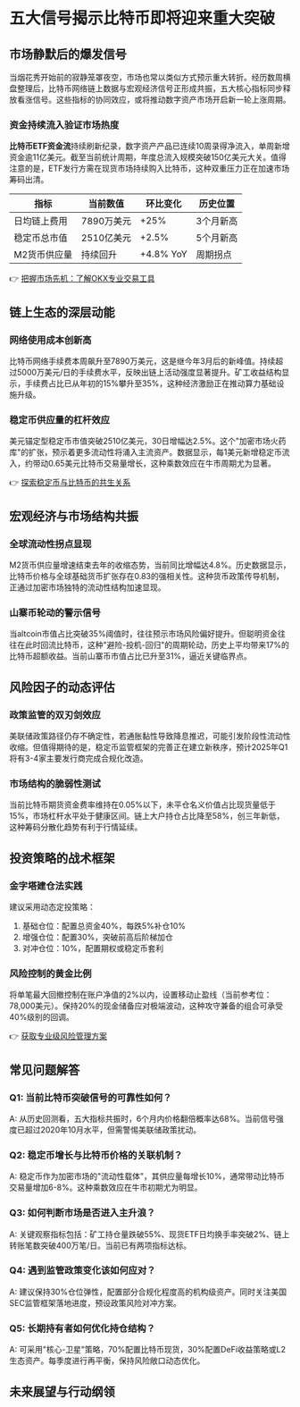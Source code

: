 # 五大信号揭示比特币即将迎来重大突破

## 市场静默后的爆发信号
当烟花秀开始前的寂静笼罩夜空，市场也常以类似方式预示重大转折。经历数周横盘整理后，比特币网络链上数据与宏观经济信号正形成共振，五大核心指标同步释放看涨信号。这些指标的协同效应，或将推动数字资产市场开启新一轮上涨周期。

### 资金持续流入验证市场热度
**比特币ETF资金流**持续刷新纪录，数字资产产品已连续10周录得净流入，单周新增资金逾11亿美元。截至当前统计周期，年度总流入规模突破150亿美元大关。值得注意的是，ETF发行方需在现货市场持续购入比特币，这种双重压力正在加速市场筹码出清。

| 指标          | 当前数值   | 环比变化  | 历史位置  |
|---------------|------------|-----------|-----------|
| 日均链上费用  | 7890万美元 | +25%      | 3个月新高 |
| 稳定币总市值  | 2510亿美元 | +2.5%     | 5个月新高 |
| M2货币供应量  | 持续回升   | +4.8% YoY| 周期拐点  |

👉 [把握市场先机：了解OKX专业交易工具](https://bit.ly/okx_welcome)

## 链上生态的深层动能
### 网络使用成本创新高
比特币网络手续费本周飙升至7890万美元，这是继今年3月后的新峰值。持续超过5000万美元/日的手续费水平，反映出链上活动强度显著提升。矿工收益结构显示，手续费占比已从年初的15%攀升至35%，这种经济激励正在推动算力基础设施升级。

### 稳定币供应量的杠杆效应
美元锚定型稳定币市值突破2510亿美元，30日增幅达2.5%。这个"加密市场火药库"的扩张，预示着更多流动性将涌入主流资产。数据显示，每1美元新增稳定币流入，约带动0.65美元比特币交易量增长，这种乘数效应在牛市周期尤为显著。

👉 [探索稳定币与比特币的共生关系](https://bit.ly/okx_welcome)

## 宏观经济与市场结构共振
### 全球流动性拐点显现
M2货币供应量增速结束去年的收缩态势，当前同比增幅达4.8%。历史数据显示，比特币价格与全球基础货币扩张存在0.83的强相关性。这种货币政策传导机制，正通过加密市场独特的流动性结构加速显现。

### 山寨币轮动的警示信号
当altcoin市值占比突破35%阈值时，往往预示市场风险偏好提升。但聪明资金往往在此时回流比特币，这种"避险-投机-回归"的周期轮动，历史上平均带来17%的比特币超额收益。当前山寨币市值占比已升至31%，逼近关键临界点。

## 风险因子的动态评估
### 政策监管的双刃剑效应
美联储政策路径仍存不确定性，若通胀黏性导致降息推迟，可能引发阶段性流动性收缩。但值得期待的是，稳定币监管框架的完善正在建立新秩序，预计2025年Q1将有3-4家主要发行商完成合规化改造。

### 市场结构的脆弱性测试
当前比特币期货资金费率维持在0.05%以下，未平仓名义价值占比现货量低于15%，市场杠杆水平处于健康区间。链上大户持仓占比降至58%，创三年新低，这种筹码分散化趋势有利于行情延续。

## 投资策略的战术框架
### 金字塔建仓法实践
建议采用动态定投策略：
1. 基础仓位：配置总资金40%，每跌5%补仓10%
2. 增强仓位：配置30%，突破前高后阶梯加仓
3. 对冲仓位：10%，配置期权或稳定币套利

### 风险控制的黄金比例
将单笔最大回撤控制在账户净值的2%以内，设置移动止盈线（当前参考位：78,000美元）。保持20%的现金储备应对极端波动，这种攻守兼备的组合可承受40%级别的回调。

👉 [获取专业级风险管理方案](https://bit.ly/okx_welcome)

## 常见问题解答
### Q1: 当前比特币突破信号的可靠性如何？
A: 从历史回测看，五大指标共振时，6个月内价格翻倍概率达68%。当前信号强度已超过2020年10月水平，但需警惕美联储政策扰动。

### Q2: 稳定币增长与比特币价格的关联机制？
A: 稳定币作为加密市场的"流动性载体"，其供应量每增长10%，通常带动比特币交易量增加6-8%。这种乘数效应在牛市初期尤为明显。

### Q3: 如何判断市场是否进入主升浪？
A: 关键观察指标包括：矿工持仓量跌破55%、现货ETF日均换手率突破2%、链上转账笔数突破400万笔/日。当前已有两项指标达标。

### Q4: 遇到监管政策变化该如何应对？
A: 建议保持30%仓位弹性，配置部分合规化程度高的机构级资产。同时关注美国SEC监管框架落地进度，预设政策风险对冲方案。

### Q5: 长期持有者如何优化持仓结构？
A: 可采用"核心-卫星"策略，70%配置比特币现货，30%配置DeFi收益策略或L2生态资产。每季度进行再平衡，保持风险敞口动态优化。

## 未来展望与行动纲领